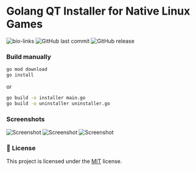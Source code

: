 # Golang QT Installer for Native Linux Games
![bio-links](https://socialify.git.ci/foxixus1/go-qt_installer/image?description=1&forks=1&issues=1&language=1&name=1&owner=1&pattern=Solid&pulls=1&stargazers=1&theme=Auto)
![GitHub last commit](https://img.shields.io/github/last-commit/foxixus1/go-qt_installer)
![GitHub release](https://img.shields.io/github/v/release/foxixus1/go-qt_installer)

### Build manually
```sh
go mod download
go install
```
or
```sh
go build -o installer main.go
go build -o uninstaller uninstaller.go
```
### Screenshots
![Screenshot](assets-git/scree1.png)
![Screenshot](assets-git/scree2.png)
![Screenshot](assets-git/scree3.png)

### 📝 **License**

This project is licensed under the [MIT](./LICENSE) license.
